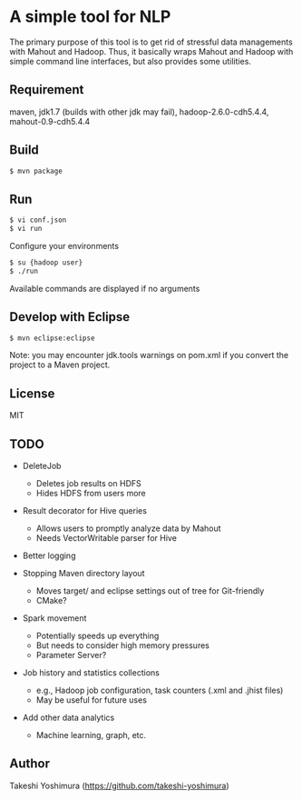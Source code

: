 A simple tool for NLP
======================

The primary purpose of this tool is to get rid of stressful data managements with Mahout and Hadoop.
Thus, it basically wraps Mahout and Hadoop with simple command line interfaces, but also provides some utilities.

## Requirement

maven, jdk1.7 (builds with other jdk may fail), hadoop-2.6.0-cdh5.4.4, mahout-0.9-cdh5.4.4

## Build

```bash
$ mvn package
```

## Run

```bash
$ vi conf.json
$ vi run
```

Configure your environments

```bash
$ su {hadoop user}
$ ./run
```

Available commands are displayed if no arguments

## Develop with Eclipse

```bash
$ mvn eclipse:eclipse
```

Note: you may encounter jdk.tools warnings on pom.xml if you convert the project to a Maven project.

## License

MIT

## TODO

* DeleteJob
	* Deletes job results on HDFS
	* Hides HDFS from users more

* Result decorator for Hive queries
	* Allows users to promptly analyze data by Mahout
	* Needs VectorWritable parser for Hive

* Better logging

* Stopping Maven directory layout
	* Moves target/ and eclipse settings out of tree for Git-friendly
	* CMake?

* Spark movement
	* Potentially speeds up everything
	* But needs to consider high memory pressures
	* Parameter Server?

* Job history and statistics collections
	* e.g., Hadoop job configuration, task counters (.xml and .jhist files)
	* May be useful for future uses

* Add other data analytics
	* Machine learning, graph, etc.

## Author
Takeshi Yoshimura (https://github.com/takeshi-yoshimura)
